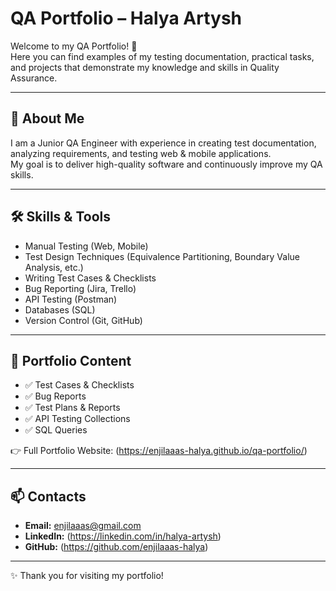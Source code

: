 # QA Portfolio – Halya Artysh  

Welcome to my QA Portfolio! 🚀  
Here you can find examples of my testing documentation, practical tasks, and projects that demonstrate my knowledge and skills in Quality Assurance.  

---

## 🌟 About Me  
I am a Junior QA Engineer with experience in creating test documentation, analyzing requirements, and testing web & mobile applications.  
My goal is to deliver high-quality software and continuously improve my QA skills.  

---

## 🛠 Skills & Tools  
- Manual Testing (Web, Mobile)  
- Test Design Techniques (Equivalence Partitioning, Boundary Value Analysis, etc.)  
- Writing Test Cases & Checklists  
- Bug Reporting (Jira, Trello)  
- API Testing (Postman)  
- Databases (SQL)  
- Version Control (Git, GitHub)  

---

## 📂 Portfolio Content  
- ✅ Test Cases & Checklists  
- ✅ Bug Reports  
- ✅ Test Plans & Reports  
- ✅ API Testing Collections  
- ✅ SQL Queries  

👉 Full Portfolio Website: (https://enjilaaas-halya.github.io/qa-portfolio/)  

---

## 📫 Contacts  
- **Email:** enjilaaas@gmail.com  
- **LinkedIn:** (https://linkedin.com/in/halya-artysh)  
- **GitHub:** (https://github.com/enjilaaas-halya)  

---
✨ Thank you for visiting my portfolio!
